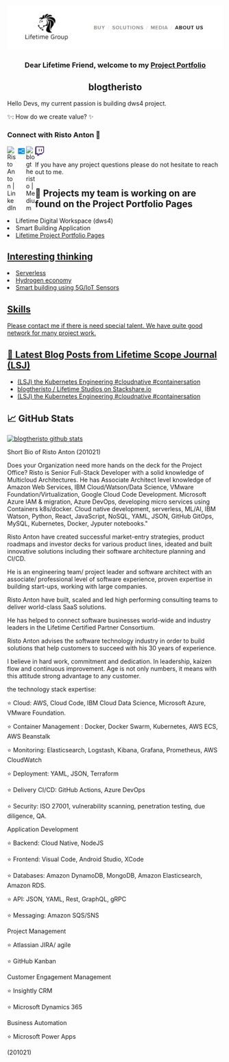 <p align="center">
  <a href="https://lifetime.fi/" target="_blank" rel="noreferrer"><img src="https://github.com/blogtheristo/blogtheristo/blob/main/images/GitHub_kuva1.jpg" alt="my banner"></a>
</p>

<h3 align="center">
Dear Lifetime Friend, welcome to my <a href="https://lifetime.fi/" target="_blank" rel="noreferrer">Project Portfolio</a>
</h3>

<h2 align="center">
blogtheristo 
</h2> 

Hello Devs, my current passion is building dws4 project.
<p> ✨: How do we create value? ✨ </p>

### Connect with Risto Anton 🤝

<a href="https://www.linkedin.com/in/ristoanton/"><img align="left" src="https://raw.githubusercontent.com/blogtheristo/blogtheristo/main/images/linkedin.svg" alt="Risto Anton | LinkedIn" width="21px"/></a>
<a href="https://stackshare.io/blogtheristo"><img align="left" src="https://raw.githubusercontent.com/blogtheristo/blogtheristo/main/images/stack.jpg" alt="blogtheristo | StackShare" width="23px"/></a>
<a href="https://blogtheristo.medium.com/"><img align="left" src="https://raw.githubusercontent.com/blogtheristo/blogtheristo/main/images/medium.svg" alt="blogtheristo | Medium" width="21px"/></a>
<a href="https://www.twitch.tv/blogtheristo22"><img align="left" src="https://raw.githubusercontent.com/blogtheristo/blogtheristo/main/images/twitch-logo.png" alt="blogtheristo | Medium" width="21px"/></a>
</br>
</br>
If you have any project questions please do not hesitate to reach out to me.

## 🔭 Projects my team is working on are found on the Project Portfolio Pages

<li> Lifetime Digital Workspace (dws4) </li>
<li> Smart Building Application </li>
<li> <a href="https://blogtheristo.github.io/portfolio/"> Lifetime Project Portfolio Pages </li>

## Interesting thinking

<li> Serverless </li>
<li> Hydrogen economy </li>
<li> Smart building using 5G/IoT Sensors </li>

## Skills
Please contact me if there is need special talent. We have quite good network for many project work.


## 📝 Latest Blog Posts from Lifetime Scope Journal (LSJ)

- [(LSJ) the Kubernetes Engineering #cloudnative #containersation](https://lifetime.fi/blog/k8ngineering)
- [blogtheristo / Lifetime Studios on Stackshare.io](https://stackshare.io/blogtheristo)
- [(LSJ) the Kubernetes Engineering #cloudnative #containersation](https://lifetime.fi/blog/k8ngineering)


## 📈 GitHub Stats 

[![blogtheristo github stats](https://github-readme-stats.vercel.app/api?username=blogtheristo)](https://github.com/blogtheristo)

Short Bio of Risto Anton (201021)

Does your Organization need more hands on the deck for the Project Office? 
Risto is Senior Full-Stack Developer with a solid knowledge of Multicloud Architectures.
He has Associate Architect level knowledge of Amazon Web Services, IBM Cloud/Watson/Data Science, VMware Foundation/Virtualization, Google Cloud Code Development. 
Microsoft Azure IAM & migration, Azure DevOps, developing micro services using Containers k8s/docker. 
Cloud native development, serverless, ML/AI, IBM Watson, Python, React, JavaScript, NoSQL, YAML, JSON, GitHub GitOps, MySQL, Kubernetes, Docker, Jyputer notebooks." 

Risto Anton have created successful market-entry strategies, product roadmaps and investor decks for various product lines, 
ideated and built innovative solutions including their software architecture planning and CI/CD.

He is an engineering team/ project leader and software architect with an associate/ professional level of software experience, 
proven expertise in building start-ups, working with large companies.

Risto Anton have built, scaled and led high performing consulting teams to deliver world-class SaaS solutions.

He has helped to connect software businesses world-wide and industry leaders in the Lifetime Certified Partner Consortium.

Risto Anton advises the software technology industry in order to build solutions that help customers to succeed with his 30 years of experience.

I believe in hard work, commitment and dedication. In leadership, kaizen flow and continuous improvement. 
Age is not only numbers, it means with this attitude strong advantage to any customer.

the technology stack expertise:

⭐ Cloud: AWS, Cloud Code, IBM Cloud Data Science, Microsoft Azure, VMware Foundation.

⭐ Container Management : Docker, Docker Swarm, Kubernetes, AWS ECS, AWS Beanstalk

⭐ Monitoring: Elasticsearch, Logstash, Kibana, Grafana, Prometheus, AWS CloudWatch

⭐ Deployment: YAML, JSON, Terraform

⭐ Delivery CI/CD: GitHub Actions, Azure DevOps

⭐ Security: ISO 27001, vulnerability scanning, penetration testing, due diligence, QA.

Application Development

⭐ Backend: Cloud Native, NodeJS

⭐ Frontend: Visual Code, Android Studio, XCode

⭐ Databases: Amazon DynamoDB, MongoDB, Amazon Elasticsearch, Amazon RDS.

⭐ API: JSON, YAML, Rest, GraphQL, gRPC

⭐ Messaging: Amazon SQS/SNS

Project Management

⭐ Atlassian JIRA/ agile

⭐ GitHub Kanban

Customer Engagement Management

⭐ Insightly CRM

⭐ Microsoft Dynamics 365

Business Automation

⭐ Microsoft Power Apps

(201021)

